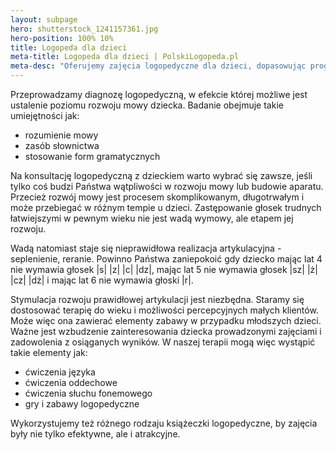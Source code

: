 ```yaml
---
layout: subpage
hero: shutterstock_1241157361.jpg
hero-position: 100% 10%
title: Logopeda dla dzieci
meta-title: Logopeda dla dzieci | PolskiLogopeda.pl
meta-desc: "Oferujemy zajęcia logopedyczne dla dzieci, dopasowując program ćwiczeń do wieku. Pomagamy osiągnąć prawidłową artykulację głosek, których wymowa sprawia dziecku trudność np: r, sz, s. Prowadzimy ćwiczenia stymulujące rozwój mowy."  
---
```


Przeprowadzamy diagnozę logopedyczną, w efekcie której możliwe jest ustalenie poziomu rozwoju mowy dziecka. 
Badanie obejmuje takie umiejętności jak:

- rozumienie mowy
- zasób słownictwa
- stosowanie form gramatycznych


Na konsultację logopedyczną z dzieckiem warto wybrać się zawsze, jeśli tylko coś budzi Państwa wątpliwości 
w rozwoju mowy lub budowie aparatu. Przecież rozwój mowy jest  procesem skomplikowanym, 
długotrwałym i może przebiegać w różnym tempie u dzieci. Zastępowanie głosek trudnych 
łatwiejszymi w pewnym wieku nie jest wadą wymowy, ale etapem jej rozwoju. 

Wadą natomiast staje się nieprawidłowa realizacja artykulacyjna - seplenienie, reranie. 
Powinno Państwa zaniepokoić gdy dziecko mając lat 4 nie wymawia głosek |s| |z| |c| |dz|, 
mając lat 5 nie wymawia głosek |sz| |ż| |cz| |dż| i mając lat 6 nie wymawia głoski |r|. 

Stymulacja rozwoju prawidłowej artykulacji jest niezbędna. Staramy się dostosować terapię do 
wieku i możliwości percepcyjnych małych klientów. Może więc ona zawierać elementy zabawy 
w&nbsp;przypadku młodszych dzieci. Ważne jest wzbudzenie zainteresowania dziecka prowadzonymi zajęciami i 
zadowolenia z osiąganych wyników. W naszej terapii mogą więc wystąpić takie elementy jak:
 
- ćwiczenia języka 
- ćwiczenia oddechowe
- ćwiczenia słuchu fonemowego
- gry i zabawy logopedyczne

Wykorzystujemy też różnego rodzaju książeczki logopedyczne, by zajęcia były nie tylko efektywne, ale i atrakcyjne.
